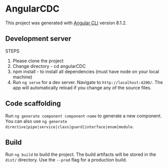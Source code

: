 # AngularCDC

This project was generated with [Angular CLI](https://github.com/angular/angular-cli) version 8.1.2.

## Development server

STEPS

1) Please clone the project
2) Change directory - cd angularCDC
3) npm install - to install all dependencies (must have node on your local machine)
4) Run `ng serve` for a dev server. Navigate to `http://localhost:4200/`. The app will automatically reload if you change any of the source files.

## Code scaffolding

Run `ng generate component component-name` to generate a new component. You can also use `ng generate directive|pipe|service|class|guard|interface|enum|module`.

## Build

Run `ng build` to build the project. The build artifacts will be stored in the `dist/` directory. Use the `--prod` flag for a production build.
